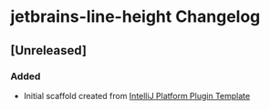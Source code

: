 <!-- Keep a Changelog guide -> https://keepachangelog.com -->

# jetbrains-line-height Changelog

## [Unreleased]
### Added
- Initial scaffold created from [IntelliJ Platform Plugin Template](https://github.com/JetBrains/intellij-platform-plugin-template)

